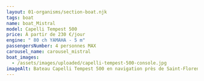 ```yaml
---
layout: 01-organisms/section-boat.njk
tags: boat
name: boat_Mistral
model: Capelli Tempest 500
price: À partir de 230 €/jour
engine: " 80 ch YAMAHA - 5 m"
passengersNumber: 4 personnes MAX
carousel_name: carousel_mistral
boat_images:
  - /assets/images/uploaded/capelli-tempest-500-console.jpg
imageAlt: Bateau Capelli Tempest 500 en navigation près de Saint-Florent
---
```

